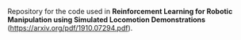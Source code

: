 Repository for the code used in **Reinforcement Learning for Robotic Manipulation
using Simulated Locomotion Demonstrations** (https://arxiv.org/pdf/1910.07294.pdf). 

